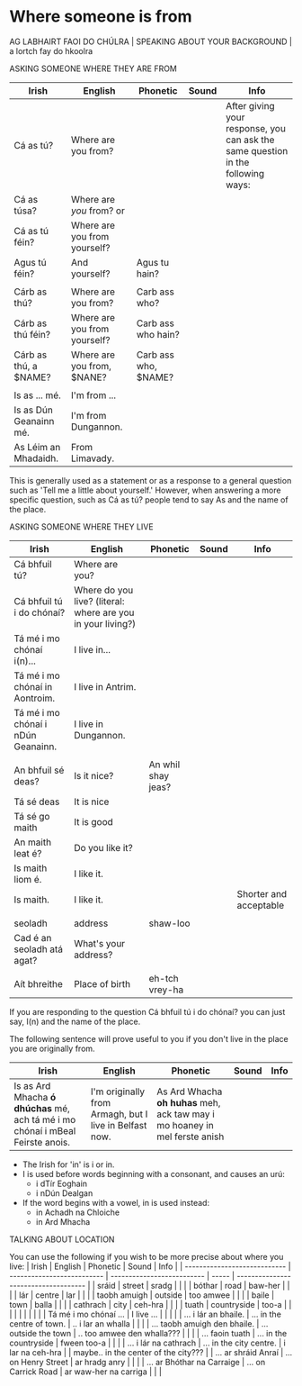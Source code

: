 # Where someone is from

AG LABHAIRT FAOI DO CHÚLRA | SPEAKING ABOUT YOUR BACKGROUND | a lortch fay do hkoolra

ASKING SOMEONE WHERE THEY ARE FROM

| Irish                  | English                      | Phonetic             | Sound | Info                                                                             |
| ---------------------- | ---------------------------- | -------------------- | ----- | -------------------------------------------------------------------------------- |
| Cá as tú?              | Where are you from?          |                      |       | After giving your response, you can ask the same question in the following ways: |
| Cá as túsa?            | Where are *you* from?  or    |                      |       |                                                                                  |
| Cá as tú féin?         | Where are you from yourself? |                      |       |                                                                                  |
| Agus tú féin?          | And yourself?                | Agus tu hain?        |       |                                                                                  |
|                        |                              |                      |       |                                                                                  |
| Cárb as thú?           | Where are you from?          | Carb ass who?        |       |                                                                                  |
| Cárb as thú féin?      | Where are you from yourself? | Carb ass who hain?   |       |                                                                                  |
| Cárb as thú, a $NAME?  | Where are you from, $NANE?   | Carb ass who, $NAME? |       |                                                                                  |
|                        |                              |                      |       |                                                                                  |
| Is as ... mé.          | I'm from ...                 |                      |       |                                                                                  |
| Is as Dún Geanainn mé. | I'm from Dungannon.          |                      |       |                                                                                  |
| As Léim an Mhadaidh.   | From Limavady.               |                      |       |                                                                                  |

This is generally used as a statement or as a response to a general question such as 'Tell me a little about yourself.' However, when answering a more specific question, such as Cá as tú? people tend to say As and the name of the place.


ASKING SOMEONE WHERE THEY LIVE

| Irish                              | English                                                     | Phonetic           | Sound | Info                   |
| ---------------------------------- | ----------------------------------------------------------- | ------------------ | ----- | ---------------------- |
| Cá bhfuil tú?                      | Where are you?                                              |                    |       |                        |
| Cá bhfuil tú i do chónaí?          | Where do you live? (literal: where are you in your living?) |                    |       |                        |
| Tá mé i mo chónaí i(n)...          | I live in...                                                |                    |       |                        |
| Tá mé i mo chónaí in Aontroim.     | I live in Antrim.                                           |                    |       |                        |
| Tá mé i mo chónaí i nDún Geanainn. | I live in Dungannon.                                        |                    |       |                        |
|                                    |                                                             |                    |       |                        |
| An bhfuil sé deas?                 | Is it nice?                                                 | An whil shay jeas? |       |                        |
| Tá sé deas                         | It is nice                                                  |                    |       |                        |
| Tá sé go maith                     | It is good                                                  |                    |       |                        |
| An maith leat é?                   | Do you like it?                                             |                    |       |                        |
| Is maith liom é.                   | I like it.                                                  |                    |       |                        |
| Is maith.                          | I like it.                                                  |                    |       | Shorter and acceptable |
|                                    |                                                             |                    |       |                        |
| seoladh                            | address                                                     | shaw-loo           |       |                        |
| Cad é an seoladh atá agat?         | What's your address?                                        |                    |       |                        |
|                                    |                                                             |                    |       |                        |
| Aít bhreithe                       | Place of birth                                              | eh-tch vrey-ha     |       |                        |

If you are responding to the question Cá bhfuil tú i do chónaí? you can just say, I(n) and the name of the place.

The following sentence will prove useful to you if you don't live in the place you are originally from.


| Irish                                                                           | English                                                | Phonetic                                                                    | Sound | Info |
| ------------------------------------------------------------------------------- | ------------------------------------------------------ | --------------------------------------------------------------------------- | ----- | ---- |
| Is as Ard Mhacha **ó dhúchas** mé, ach tá mé i mo chónaí i mBeal Feirste anois. | I'm originally from Armagh, but I live in Belfast now. | As Ard Whacha **oh huhas** meh, ack taw may i mo hoaney in mel ferste anish |       |      |

* The Irish for 'in' is i or in.
* I is used before words beginning with a consonant, and causes an urú:
    * i dTír Eoghain
    * i nDún Dealgan
* If the word begins with a vowel, in is used instead:
    * in Achadh na Chloiche
    * in Ard Mhacha

TALKING ABOUT LOCATION

You can use the following if you wish to be more precise about where you live:
| Irish                        | English                    | Phonetic                   | Sound | Info                                 |
| ---------------------------- | -------------------------- | -------------------------- | ----- | ------------------------------------ |
| sráid                        | street                     | sradg                      |       |                                      |
| bóthar                       | road                       | baw-her                    |       |                                      |
| lár                          | centre                     | lar                        |       |                                      |
| taobh amuigh                 | outside                    | too amwee                  |       |                                      |
| baile                        | town                       | balla                      |       |                                      |
| cathrach                     | city                       | ceh-hra                    |       |                                      |
| tuath                        | countryside                | too-a                      |       |                                      |
|                              |                            |                            |       |                                      |
| Tá mé i mo chónaí ...        | I live ...                 |                            |       |                                      |
| ... i lár an bhaile.         | ... in the centre of town. | .. i lar an whalla         |       |                                      |
| ... taobh amuigh den bhaile. | ... outside the town       | .. too amwee den whalla??? |       |                                      |
| ... faoin tuath              | ... in the countryside     | fween too-a                |       |                                      |
| ... i lár na cathrach        | ... in the city centre.    | i lar na ceh-hra           |       | maybe.. in the center of the city??? |
| ... ar shráid Anraí          | ... on Henry Street        | ar hradg anry              |       |                                      |
| ... ar Bhóthar na Carraige   | ... on Carrick Road        | ar waw-her na carriga      |       |                                      |